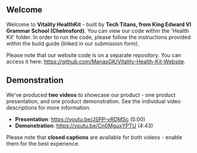 ## Welcome

Welcome to **Vitality HealthKit** - built by **Tech Titans, from King Edward VI Grammar School (Chelmsford)**. You can view our code within the 'Health Kit' folder. In order to run the code, please follow the instructions provided within the build guide (linked in our submission form).

Please note that our website code is on a separate repository. You can access it here: https://github.com/ManasGK/Vitality-Health-Kit-Website.

## Demonstration

We've produced **two videos** to showcase our product - one product presentation, and one product demonstration. See the individual video descriptions for more information.
- **Presentation**: https://youtu.be/JSPP-vRDMSc (5:00)
- **Demonstration**: https://youtu.be/Cn0MguxYPTU (4:43)

Please note that **closed captions** are available for both videos - enable them for the best experience.
